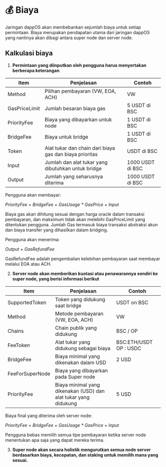 # 💰 Biaya



Jaringan dappOS akan membebankan sejumlah biaya untuk setiap permintaan. Biaya merupakan pendapatan utama dari jaringan dappOS yang nantinya akan dibagi antara super node dan server node.

## Kalkulasi biaya

1. **Permintaan yang diinputkan oleh pengguna harus menyertakan berberapa keterangan**

| Item          | Penjelasan                                              | Contoh           |
| ------------- | ------------------------------------------------------- | ---------------- |
| Method        | Pilihan pembayaran (VW, EOA, ACH)                       | VW               |
| GasPriceLimit | Jumlah besaran biaya gas                                | 5 USDT di BSC    |
| PriorityFee   | Biaya yang dibayarkan untuk node                        | 1 USDT di BSC    |
| BridgeFee     | Biaya untuk bridge                                      |  1 USDT di BSC   |
| Token         | Alat tukar dan chain dari biaya gas dan biaya prioritas | USDT di BSC      |
| Input         | Jumlah dan alat tukar yang dibutuhkan untuk bridge      | 1000 USDT di BSC |
| Output        | Jumlah yang seharusnya diterima                         | 1000 USDT di BSC |

Pengguna akan membayar:

&#x20;       _PriorityFee + BridgeFee + GasUsage \* GasPrice + Input_

Biaya gas akan dihitung sesuai dengan harga oracle dalam transaksi pembayaran, dan maksimum tidak akan melebihi GasPriceLimit yang ditentukan pengguna. Jumlah Gas termasuk biaya transaksi abstraksi akun dan biaya transfer yang dihasilkan dalam bridging.

Pengguna akan menerima:

&#x20;     _Output + GasRefundFee_

GasRefundFee adalah pengembalian kelebihan pembayaran saat membayar melalui EOA atau ACH.



2. **Server node akan memberikan kuotasi atau penawarannya sendiri ke super node, yang berisi informasi berikut**

| Item            | Penjelasan                                                      | Contoh                          |
| --------------- | --------------------------------------------------------------- | ------------------------------- |
| SupportedToken  | Token yang didukung saat bridge                                 | USDT on BSC                     |
| Method          | Metode pembayaran (VW, EOA, ACH)                                | VW                              |
| Chains          | Chain publik yang didukung                                      | BSC / OP                        |
| FeeToken        | Alat tukar yang didukung sebagai biaya                          | BSC:ETH/USDT         OP  : USDC |
| BridgeFee       | Biaya minimal yang dikenakan dalam USD                          | 2 USD                           |
| FeeForSuperNode | Biaya yang dibayarkan pada Super node                           |                                 |
| PriorityFee     | Biaya minimal yang dikenakan (USD) dan alat tukar yang didukung | 5 USD                           |

Biaya final yang diterima oleh server node:

&#x20;     _PriorityFee + BridgeFee + GasUsage \* GasPrice + Input_

Pengguna bebas memilih semua tipe pembayaran ketika server node menentukan apa saja yang dapat mereka terima.

3. **Super node akan secara holistik mengurutkan semua node server berdasarkan biaya, kecepatan, dan staking untuk memilih mana yang sesuai.**
